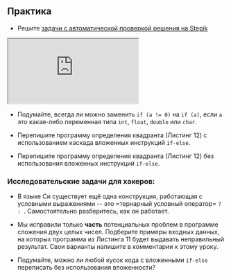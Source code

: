 ## Практика

- Решите [задачи с автоматической проверкой решения на Stepik](https://stepik.org/lesson/57425/step/1)

<div class="lessonStepikBlock">
    <iframe src="https://stepik.org/lesson/57425/step/1"></iframe>
</div>

- Подумайте, всегда ли можно заменить  `if (a != 0)` на  `if (a)`, если `a` это какая-либо переменная типа `int`, `float`, `double` или `char`.

- Перепишите программу определения квадранта (Листинг 12) с использованием каскада вложенных инструкций `if-else`.

- Перепишите программу определения квадранта (Листинг 12) без использования вложенных инструкций `if-else`.

### Исследовательские задачи для хакеров:

- В языке Си существует ещё одна конструкция, работающая с условными выражениями -- это =тернарный условный оператор= `? : `. Самостоятельно разберитесь, как он работает.

- Мы исправили только **часть** потенциальных проблем в программе сложения двух целых чисел. Подберите примеры входных данных, на которых программа из Листинга 11 будет выдавать неправильный результат. Свои варианты напишите в комментарии к этому уроку.

- Подумайте, можно ли любой кусок кода с вложенными `if-else` переписать без использования вложенности? 